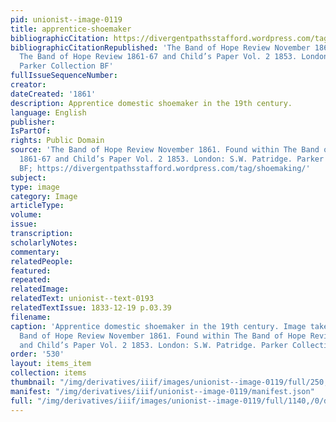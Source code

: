 ```yaml
---
pid: unionist--image-0119
title: apprentice-shoemaker
bibliographicCitation: https://divergentpathsstafford.wordpress.com/tag/shoemaking/
bibliographicCitationRepublished: 'The Band of Hope Review November 1861. Found within
  The Band of Hope Review 1861-67 and Child’s Paper Vol. 2 1853. London: S.W. Patridge.
  Parker Collection BF'
fullIssueSequenceNumber: 
creator: 
dateCreated: '1861'
description: Apprentice domestic shoemaker in the 19th century.
language: English
publisher: 
IsPartOf: 
rights: Public Domain
source: 'The Band of Hope Review November 1861. Found within The Band of Hope Review
  1861-67 and Child’s Paper Vol. 2 1853. London: S.W. Patridge. Parker Collection
  BF; https://divergentpathsstafford.wordpress.com/tag/shoemaking/'
subject: 
type: image
category: Image
articleType: 
volume: 
issue: 
transcription: 
scholarlyNotes: 
commentary: 
relatedPeople: 
featured: 
repeated: 
relatedImage: 
relatedText: unionist--text-0193
relatedTextIssue: 1833-12-19 p.03.39
filename: 
caption: 'Apprentice domestic shoemaker in the 19th century. Image taken from The
  Band of Hope Review November 1861. Found within The Band of Hope Review 1861-67
  and Child’s Paper Vol. 2 1853. London: S.W. Patridge. Parker Collection BF'
order: '530'
layout: items_item
collection: items
thumbnail: "/img/derivatives/iiif/images/unionist--image-0119/full/250,/0/default.jpg"
manifest: "/img/derivatives/iiif/unionist--image-0119/manifest.json"
full: "/img/derivatives/iiif/images/unionist--image-0119/full/1140,/0/default.jpg"
---
```

